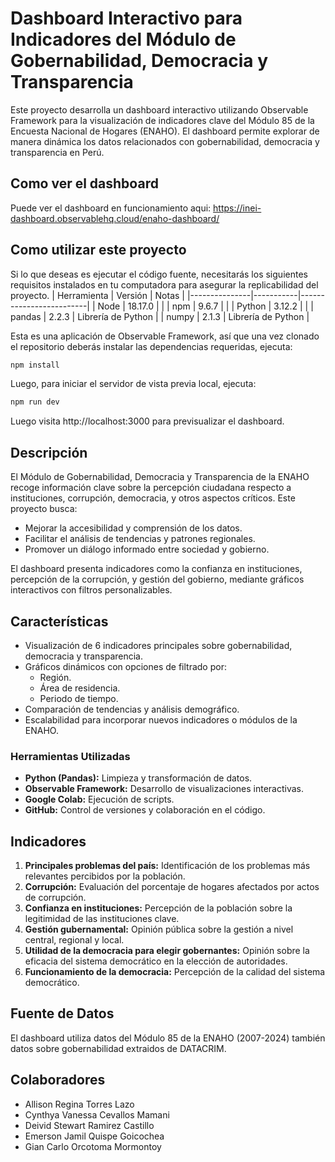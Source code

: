# Dashboard Interactivo para Indicadores del Módulo de Gobernabilidad, Democracia y Transparencia

Este proyecto desarrolla un dashboard interactivo utilizando Observable Framework para la visualización de indicadores clave del Módulo 85 de la Encuesta Nacional de Hogares (ENAHO). El dashboard permite explorar de manera dinámica los datos relacionados con gobernabilidad, democracia y transparencia en Perú.

## **Como ver el dashboard**

Puede ver el dashboard en funcionamiento aqui: https://inei-dashboard.observablehq.cloud/enaho-dashboard/

## **Como utilizar este proyecto**

Si lo que deseas es ejecutar el código fuente, necesitarás los siguientes requisitos instalados en tu computadora para asegurar la replicabilidad del proyecto.
| Herramienta   | Versión   | Notas                   |
|---------------|-----------|-------------------------|
| Node          | 18.17.0   |                         |
| npm           | 9.6.7     |                         |
| Python        | 3.12.2    |                         |
| pandas        | 2.2.3     | Librería de Python      |
| numpy         | 2.1.3     | Librería de Python      |

Esta es una aplicación de Observable Framework, así que una vez clonado el repositorio deberás instalar las dependencias requeridas, ejecuta:

```bash
npm install
```
Luego, para iniciar el servidor de vista previa local, ejecuta:

```bash
npm run dev
```
Luego visita http://localhost:3000 para previsualizar el dashboard.



## **Descripción**

El Módulo de Gobernabilidad, Democracia y Transparencia de la ENAHO recoge información clave sobre la percepción ciudadana respecto a instituciones, corrupción, democracia, y otros aspectos críticos. Este proyecto busca:

- Mejorar la accesibilidad y comprensión de los datos.
- Facilitar el análisis de tendencias y patrones regionales.
- Promover un diálogo informado entre sociedad y gobierno.

El dashboard presenta indicadores como la confianza en instituciones, percepción de la corrupción, y gestión del gobierno, mediante gráficos interactivos con filtros personalizables.

## **Características**

- Visualización de 6 indicadores principales sobre gobernabilidad, democracia y transparencia.
- Gráficos dinámicos con opciones de filtrado por:
  - Región.
  - Área de residencia.
  - Periodo de tiempo.
- Comparación de tendencias y análisis demográfico.
- Escalabilidad para incorporar nuevos indicadores o módulos de la ENAHO.

### **Herramientas Utilizadas**
- **Python (Pandas):** Limpieza y transformación de datos.
- **Observable Framework:** Desarrollo de visualizaciones interactivas.
- **Google Colab:** Ejecución de scripts.
- **GitHub:** Control de versiones y colaboración en el código.

## **Indicadores**

1. **Principales problemas del país:** Identificación de los problemas más relevantes percibidos por la población.
2. **Corrupción:** Evaluación del porcentaje de hogares afectados por actos de corrupción.
3. **Confianza en instituciones:** Percepción de la población sobre la legitimidad de las instituciones clave.
4. **Gestión gubernamental:** Opinión pública sobre la gestión a nivel central, regional y local.
5. **Utilidad de la democracia para elegir gobernantes:** Opinión sobre la eficacia del sistema democrático en la elección de autoridades.
6. **Funcionamiento de la democracia:** Percepción de la calidad del sistema democrático.

## **Fuente de Datos**

El dashboard utiliza datos del Módulo 85 de la ENAHO (2007-2024) también datos sobre gobernabilidad extraidos de DATACRIM.

## **Colaboradores**

- Allison Regina Torres Lazo  
- Cynthya Vanessa Cevallos Mamani  
- Deivid Stewart Ramirez Castillo  
- Emerson Jamil Quispe Goicochea  
- Gian Carlo Orcotoma Mormontoy  

